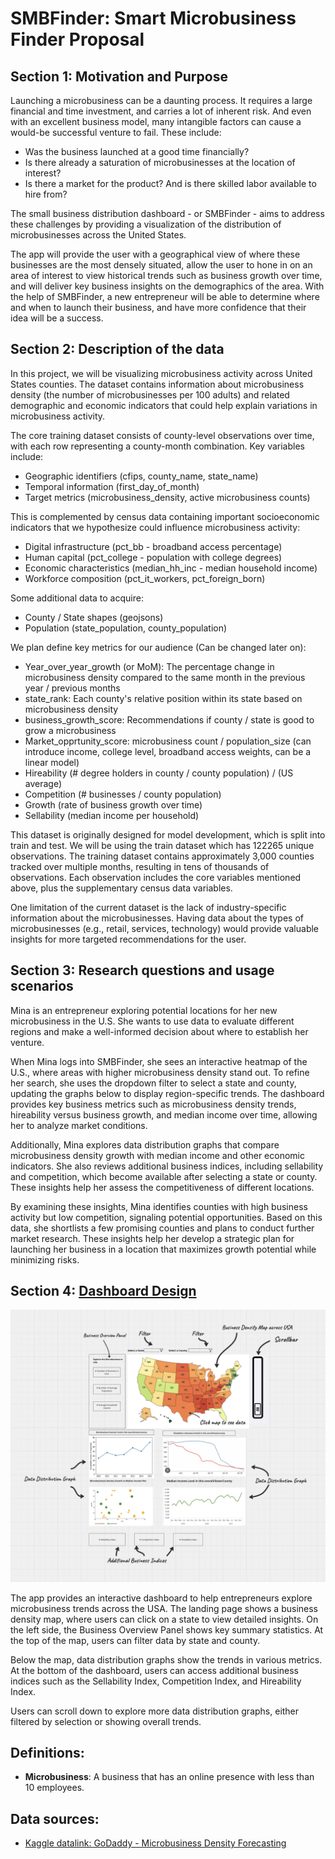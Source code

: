 # SMBFinder: Smart Microbusiness Finder Proposal

## Section 1: Motivation and Purpose

Launching a microbusiness can be a daunting process. It requires a large financial and time investment, and carries a lot of inherent risk. And even with an excellent business model, many intangible factors can cause a would-be successful venture to fail. These include:
- Was the business launched at a good time financially?
- Is there already a saturation of microbusinesses at the location of interest?
- Is there a market for the product? And is there skilled labor available to hire from?

The small business distribution dashboard  -  or SMBFinder - aims to address these challenges by providing a visualization of the distribution of microbusinesses across the United States.

The app will provide the user with a geographical view of where these businesses are the most densely situated, allow the user to hone in on an area of interest to view historical trends such as business growth over time, and will deliver key business insights on the demographics of the area. With the help of SMBFinder, a new entrepreneur will be able to determine where and when to launch their business, and have more confidence that their idea will be a success.


## Section 2: Description of the data

In this project, we will be visualizing microbusiness activity across United States counties. The dataset contains information about microbusiness density (the number of microbusinesses per 100 adults) and related demographic and economic indicators that could help explain variations in microbusiness activity. 

The core training dataset consists of county-level observations over time, with each row representing a county-month combination. Key variables include:
- Geographic identifiers (cfips, county_name, state_name)
- Temporal information (first_day_of_month)
- Target metrics (microbusiness_density, active microbusiness counts)

This is complemented by census data containing important socioeconomic indicators that we hypothesize could influence microbusiness activity:
- Digital infrastructure (pct_bb - broadband access percentage)
- Human capital (pct_college - population with college degrees)
- Economic characteristics (median_hh_inc - median household income)
- Workforce composition (pct_it_workers, pct_foreign_born)

Some additional data to acquire:
- County / State shapes (geojsons)
- Population (state_population, county_population)

We plan define key metrics for our audience (Can be changed later on):
- Year_over_year_growth (or MoM): The percentage change in microbusiness density compared to the same month in the previous year / previous months
- state_rank: Each county's relative position within its state based on microbusiness density
- business_growth_score: Recommendations if county / state is good to grow a microbusiness
- Market_opprtunity_score: microbusiness count / population_size (can introduce income, college level, broadband access weights, can be a linear model)
- Hireability (# degree holders in county  / county population) / (US average)
- Competition (# businesses / county population)
- Growth (rate of business growth over time)
- Sellability (median income per household)

This dataset is originally designed for model development, which is split into train and test. We will be using the train dataset which has 122265 unique observations. The training dataset contains approximately 3,000 counties tracked over multiple months, resulting in tens of thousands of observations. Each observation includes the core variables mentioned above, plus the supplementary census data variables. 

One limitation of the current dataset is the lack of industry-specific information about the microbusinesses. Having data about the types of microbusinesses (e.g., retail, services, technology) would provide valuable insights for more targeted recommendations for the user. 

## Section 3: Research questions and usage scenarios

Mina is an entrepreneur exploring potential locations for her new microbusiness in the U.S. She wants to use data to evaluate different regions and make a well-informed decision about where to establish her venture.

When Mina logs into SMBFinder, she sees an interactive heatmap of the U.S., where areas with higher microbusiness density stand out. To refine her search, she uses the dropdown filter to select a state and county, updating the graphs below to display region-specific trends. The dashboard provides key business metrics such as microbusiness density trends, hireability versus business growth, and median income over time, allowing her to analyze market conditions.

Additionally, Mina explores data distribution graphs that compare microbusiness density growth with median income and other economic indicators. She also reviews additional business indices, including sellability and competition, which become available after selecting a state or county. These insights help her assess the competitiveness of different locations.

By examining these insights, Mina identifies counties with high business activity but low competition, signaling potential opportunities. Based on this data, she shortlists a few promising counties and plans to conduct further market research. These insights help her develop a strategic plan for launching her business in a location that maximizes growth potential while minimizing risks.


## Section 4: [Dashboard Design](https://miro.com/app/board/uXjVIfvLXOI=/?share_link_id=140634678618)

![Dashboard Design](../img/sketch.png)

The app provides an interactive dashboard to help entrepreneurs explore microbusiness trends across the USA. The landing page shows a business density map, where users can click on a state to view detailed insights. On the left side, the Business Overview Panel shows key summary statistics. At the top of the map, users can filter data by state and county. 

Below the map, data distribution graphs show the trends in various metrics. At the bottom of the dashboard, users can access additional business indices such as the Sellability Index, Competition Index, and Hireability Index.

Users can scroll down to explore more data distribution graphs, either filtered by selection or showing overall trends.



## Definitions:
- **Microbusiness**: A business that has an online presence with less than 10 employees. 

## Data sources:
- [Kaggle datalink: GoDaddy - Microbusiness Density Forecasting](https://www.kaggle.com/competitions/godaddy-microbusiness-density-forecasting/overview)